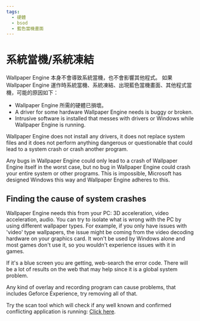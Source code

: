 ```yaml
---
tags:
  - 硬體
  - bsod
  - 藍色當機畫面
---
```


# 系統當機/系統凍結
Wallpaper Engine 本身不會導致系統當機，也不會影響其他程式。 如果 Wallpaper Engine 運作時系統當機、系統凍結、出現藍色當機畫面、其他程式當機，可能的原因如下：

* Wallpaper Engine 所需的硬體已損壞。
* A driver for some hardware Wallpaper Engine needs is buggy or broken.
* Intrusive software is installed that messes with drivers or Windows while Wallpaper Engine is running.

Wallpaper Engine does not install any drivers, it does not replace system files and it does not perform anything dangerous or questionable that could lead to a system crash or crash another program.

Any bugs in Wallpaper Engine could only lead to a crash of Wallpaper Engine itself in the worst case, but no bug in Wallpaper Engine could crash your entire system or other programs. This is impossible, Microsoft has designed Windows this way and Wallpaper Engine adheres to this.

## Finding the cause of system crashes
Wallpaper Engine needs this from your PC: 3D acceleration, video acceleration, audio. You can try to isolate what is wrong with the PC by using different wallpaper types. For example, if you only have issues with 'video' type wallpapers, the issue might be coming from the video decoding hardware on your graphics card. It won't be used by Windows alone and most games don't use it, so you wouldn't experience issues with it in games.

If it's a blue screen you are getting, web-search the error code. There will be a lot of results on the web that may help since it is a global system problem.

Any kind of overlay and recording program can cause problems, that includes Geforce Experience, try removing all of that.

Try the scan tool which will check if any well known and confirmed conflicting application is running: [Click here](/debug/scantool.html).